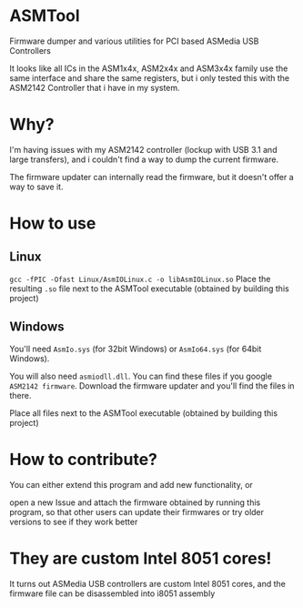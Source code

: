 # ASMTool
Firmware dumper and various utilities for PCI based ASMedia USB Controllers

It looks like all ICs in the ASM1x4x, ASM2x4x and ASM3x4x family use the same interface and share the same registers, but i only tested this with the ASM2142 Controller that i have in my system.

# Why?
I'm having issues with my ASM2142 controller (lockup with USB 3.1 and large transfers), and i couldn't find a way to dump the current firmware.

The firmware updater can internally read the firmware, but it doesn't offer a way to save it.

# How to use
## Linux
```gcc -fPIC -Ofast Linux/AsmIOLinux.c -o libAsmIOLinux.so```
Place the resulting `.so` file next to the ASMTool executable (obtained by building this project)

## Windows
You'll need `AsmIo.sys` (for 32bit Windows) or `AsmIo64.sys` (for 64bit Windows).

You will also need `asmiodll.dll`. You can find these files if you google `ASM2142 firmware`.
Download the firmware updater and you'll find the files in there.

Place all files next to the ASMTool executable (obtained by building this project)

# How to contribute?
You can either extend this program and add new functionality, or

open a new Issue and attach the firmware obtained by running this program, so that other users can update their firmwares or try older versions to see if they work better

# They are custom Intel 8051 cores!
It turns out ASMedia USB controllers are custom Intel 8051 cores, and the firmware file can be disassembled into i8051 assembly
